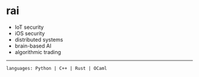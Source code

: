 # rai

- IoT security
- iOS security
- distributed systems
- brain-based AI
- algorithmic trading

---

```
languages: Python | C++ | Rust | OCaml
```
